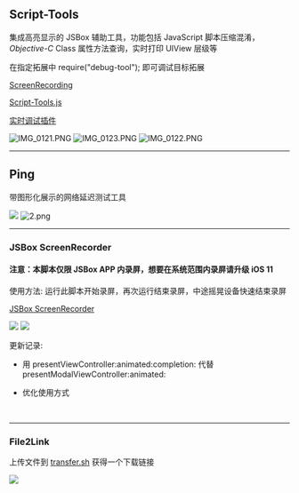 ## Script-Tools 

集成高亮显示的 JSBox 辅助工具，功能包括 JavaScript 脚本压缩混淆，*Objective*-*C*  Class 属性方法查询，实时打印 UIView 层级等

在指定拓展中 require("debug-tool"); 即可调试目标拓展

[ScreenRecording](http://ou201w6db.bkt.clouddn.com/ScreenRecording_x264.mp4)

[Script-Tools.js](https://xteko.com/redir?url=https://raw.githubusercontent.com/186c0/JSBox-Scripts/master/Script-Tools.js)

[实时调试插件](https://xteko.com/redir?url=https://raw.githubusercontent.com/186c0/JSBox-Scripts/master/debug-tool.js)

![IMG_0121.PNG](https://i.loli.net/2018/04/11/5acdb7cce1093.png)
![IMG_0123.PNG](https://i.loli.net/2018/02/25/5a92598ad1dad.png)
![IMG_0122.PNG](https://i.loli.net/2018/02/25/5a92598bc40b4.png)

------

## Ping

带图形化展示的网络延迟测试工具

![](https://i.loli.net/2018/04/07/5ac8ba9a07f20.png) ![2.png](https://i.loli.net/2018/04/07/5ac8ba9a081eb.png)





------



### JSBox ScreenRecorder

#### 注意：本脚本仅限 JSBox APP 内录屏，想要在系统范围内录屏请升级 iOS 11

使用方法:  运行此脚本开始录屏，再次运行结束录屏，中途摇晃设备快速结束录屏

[JSBox ScreenRecorder](https://xteko.com/redir?name=ReplayKit&url=https%3A%2F%2Fraw.githubusercontent.com%2F186c0%2FJSBox-Scripts%2Fmaster%2FReplayKit%2FReplayKit.js&icon=icon_035.png&types=1&version=1.0&author=Eva1ent)

![](https://i.loli.net/2018/04/10/5accae0b339b5.png)   ![](https://i.loli.net/2018/04/10/5accae0b23d8d.png) 

更新记录:

- 用 presentViewController:animated:completion: 代替 presentModalViewController:animated:

- 优化使用方式 

  ​

------



### File2Link

上传文件到  [transfer.sh](http://transfer.sh) 获得一个下载链接

![](https://i.loli.net/2018/04/13/5ad00dbeb485c.png)



